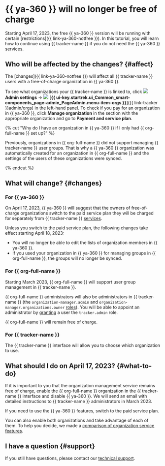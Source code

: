 # {{ ya-360 }} will no longer be free of charge

Starting April 17, 2023, the free {{ ya-360 }} version will be running with certain [restrictions]({{ link-ya-360-notfree }}). In this tutorial, you will learn how to continue using {{ tracker-name }} if you do not need the {{ ya-360 }} services.

## Who will be affected by the changes? {#affect}

The [changes]({{ link-ya-360-notfree }}) will affect all {{ tracker-name }} users with a free-of-charge organization in {{ ya-360 }}.

To see what organizations your {{ tracker-name }} is linked to, click ![](../_assets/tracker/svg/admin.svg) **Admin settings** → ![](../_assets/tracker/svg/organizations.svg) [**{{ ui-key.startrek.ui_Common_smart-components_page-admin_PageAdmin.menu-item-orgs }}**]({{ link-tracker }}admin/orgs) in the left-hand panel. To check if you pay for an organization in {{ ya-360 }}, click **Manage organization** in the section with the appropriate organization and go to **Payment and service plan**.

{% cut "Why do I have an organization in {{ ya-360 }} if I only had {{ org-full-name }} set up?" %}

Previously, organizations in {{ org-full-name }} did not support managing {{ tracker-name }} user groups. That is why a {{ ya-360 }} organization was automatically created for an organization in {{ org-full-name }} and the settings of the users of these organizations were synced.

{% endcut %}

## What will change? {#changes}

### For {{ ya-360 }}

On April 17, 2023, {{ ya-360 }} will suggest that the owners of free-of-charge organizations switch to the paid service plan they will be charged for separately from {{ tracker-name }} [services](./pricing.md).

Unless you switch to the paid service plan, the following changes take effect starting April 18, 2023:
* You will no longer be able to edit the lists of organization members in {{ ya-360 }}.
* If you used your organization in {{ ya-360 }} for managing groups in {{ org-full-name }}, the groups will no longer be synced.

### For {{ org-full-name }}

Starting March 2023, {{ org-full-name }} will support user group management in {{ tracker-name }}.

{{ org-full-name }} administrators will also be administrators in {{ tracker-name }} (the `organization-manager.admin` and `organization-manager.organizations.owner` [roles](../organization/security/index.md#admin)). You will be able to appoint an administrator by [granting](../organization/security/index.md) a user the `tracker.admin` role.

{{ org-full-name }} will remain free of charge.

### For {{ tracker-name }}

The {{ tracker-name }} interface will allow you to choose which organization to use.

## What should I do on April 17, 2023? {#what-to-do}

If it is important to you that the organization management service remains free of charge, enable the {{ org-full-name }} organization in the {{ tracker-name }} interface and disable {{ ya-360 }}. We will send an email with detailed instructions to {{ tracker-name }} administrators in March 2023.

If you need to use the {{ ya-360 }} features, switch to the paid service plan.

You can also enable both organizations and take advantage of each of them. To help you decide, we made a [comparison of organization service features](./cloud-vs-360.md#features).

## I have a question {#support}

If you still have questions, please contact our [technical support](troubleshooting.md).

